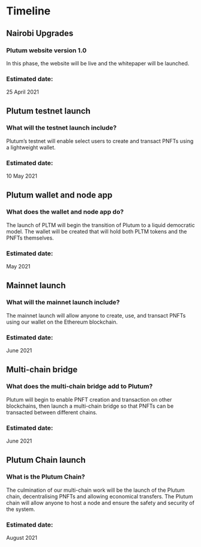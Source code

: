 # Timeline

## Nairobi Upgrades
### Plutum website version 1.0
In this phase, the website will be live and the whitepaper will be launched.

### Estimated date:
25 April 2021

## Plutum testnet launch
### What will the testnet launch include?
Plutum’s testnet will enable select users to create and transact PNFTs using a lightweight wallet.

### Estimated date:
10 May 2021

## Plutum wallet and node app
### What does the wallet and node app do?
The launch of PLTM will begin the transition of Plutum to a liquid democratic model. The wallet will be created that will hold both PLTM tokens and the PNFTs themselves.

### Estimated date:
May 2021

## Mainnet launch
### What will the mainnet launch include?
The mainnet launch will allow anyone to create, use, and transact PNFTs using our wallet on the Ethereum blockchain.

### Estimated date:
June 2021

## Multi-chain bridge
### What does the multi-chain bridge add to Plutum?
Plutum will begin to enable PNFT creation and transaction on other blockchains, then launch a multi-chain bridge so that PNFTs can be transacted between different chains.

### Estimated date:
June 2021

## Plutum Chain launch
### What is the Plutum Chain?
The culmination of our multi-chain work will be the launch of the Plutum chain, decentralising PNFTs and allowing economical transfers. The Plutum chain will allow anyone to host a node and ensure the safety and security of the system.

### Estimated date:
August 2021

